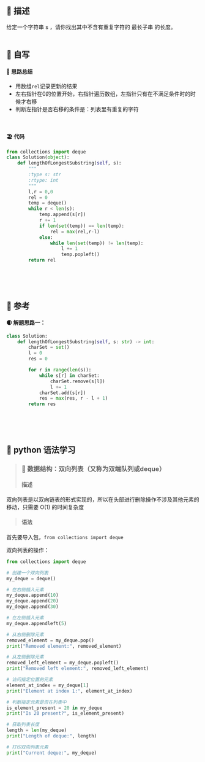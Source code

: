 ## 🚎 描述
给定一个字符串 s ，请你找出其中不含有重复字符的 最长子串 的长度。
<br>
<br>
 
## 🛶 自写
#### 🧱 思路总结
- 用数组`rel`记录更新的结果
- 左右指针在0的位置开始，右指针遍历数组，左指针只有在不满足条件时的时候才右移
- 判断左指针是否右移的条件是：列表里有重复的字符
 
<br>
 
#### 🏖 代码
```python
from collections import deque
class Solution(object):
    def lengthOfLongestSubstring(self, s):
        """
        :type s: str
        :rtype: int
        """
        l,r = 0,0
        rel = 0
        temp = deque()
        while r < len(s):
            temp.append(s[r])
            r += 1
            if len(set(temp)) == len(temp):
                rel = max(rel,r-l)
            else:
                while len(set(temp)) != len(temp):
                    l += 1
                    temp.popleft()
        return rel

```

<br>
<br>
<br>
 
## 🛫 参考
#### 🌒 解题思路一：
```python
class Solution:
    def lengthOfLongestSubstring(self, s: str) -> int:
        charSet = set()
        l = 0
        res = 0

        for r in range(len(s)):
            while s[r] in charSet:
                charSet.remove(s[l])
                l += 1
            charSet.add(s[r])
            res = max(res, r - l + 1)
        return res

``` 

<br>
<br>
<br>
 
## 🍉 python 语法学习
>### 🍇 数据结构：双向列表（又称为双端队列或deque）
>#### 描述
双向列表是以双向链表的形式实现的，所以在头部进行删除操作不涉及其他元素的移动，只需要 O(1) 的时间复杂度
>#### 语法
首先要导入包，`from collections import deque`

双向列表的操作：
```python
from collections import deque

# 创建一个双向列表
my_deque = deque()

# 在右侧插入元素
my_deque.append(10)
my_deque.append(20)
my_deque.append(30)

# 在左侧插入元素
my_deque.appendleft(5)

# 从右侧删除元素
removed_element = my_deque.pop()
print("Removed element:", removed_element)

# 从左侧删除元素
removed_left_element = my_deque.popleft()
print("Removed left element:", removed_left_element)

# 访问指定位置的元素
element_at_index = my_deque[1]
print("Element at index 1:", element_at_index)

# 判断指定元素是否在列表中
is_element_present = 20 in my_deque
print("Is 20 present?", is_element_present)

# 获取列表长度
length = len(my_deque)
print("Length of deque:", length)

# 打印双向列表元素
print("Current deque:", my_deque)

```
 
<br>
<br>
<br>
 